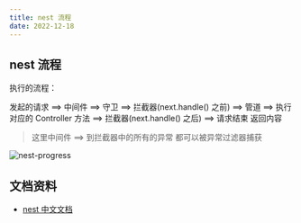```yaml
---
title: nest 流程
date: 2022-12-18
---
```


## nest 流程

执行的流程：

发起的请求 ==> 中间件 ==> 守卫 ==> 拦截器(next.handle() 之前) ==> 管道 ==> 执行对应的 Controller 方法 ==> 拦截器(next.handle() 之后) ==> 请求结束 返回内容

> 这里中间件 ==> 到拦截器中的所有的异常 都可以被异常过滤器捕获

![nest-progress](http://oss.cc-heart.cn:30002/oss/file/WPJTOOANlAvXos4EJeb0m/2023-06-07/nest-progress.png)

## 文档资料

- [nest 中文文档](https://www.kancloud.cn/juukee/nestjs/2666734)
